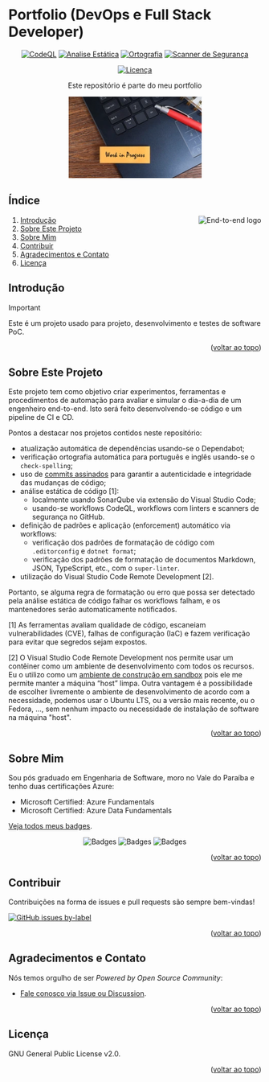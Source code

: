 # Portfolio (DevOps e Full Stack Developer)

<!-- markdownlint-disable MD033 -->

<div id="header" align="center">

[![CodeQL](https://github.com/portfolio-2025br/bootcamp-wex/actions/workflows/codeql.yml/badge.svg)](https://github.com/portfolio-2025br/bootcamp-wex/actions/workflows/codeql.yml)
[![Analise Estática](https://github.com/portfolio-2025br/bootcamp-wex/actions/workflows/linter.yml/badge.svg)](https://github.com/portfolio-2025br/bootcamp-wex/actions/workflows/linter.yml)
[![Ortografia](https://github.com/portfolio-2025br/bootcamp-wex/actions/workflows/spelling.yml/badge.svg)](https://github.com/portfolio-2025br/bootcamp-wex/actions/workflows/spelling.yml)
[![Scanner de Segurança](https://github.com/portfolio-2025br/bootcamp-wex/actions/workflows/trivy.yml/badge.svg)](https://github.com/portfolio-2025br/bootcamp-wex/actions/workflows/trivy.yml)

[![Licença][shieldLicense]](LICENSE.txt)

Este repositório é parte do meu portfolio

![WIP](https://github.com/portfolio-2025br/bootcamp-gft/raw/main/images/WIP.png)

</div>

## Índice

<img align="right" src="https://assets.dio.me/UYzF8-h9nevqvEIjQeMLhBv4mmH2lP7a5vLrJwEL9xs/f:webp/h:120/q:80/L3RyYWNrcy9lNTVhMTAwNy04NTc5LTQ1ODEtODJiZC1iZDI1OTJjNzI2ZGEucG5n" width="125" height="120" alt="End-to-end logo">

1. [Introdução](#introdução)
2. [Sobre Este Projeto](#sobre-este-projeto)
3. [Sobre Mim](#sobre-mim)
4. [Contribuir](#contribuir)
5. [Agradecimentos e Contato](#agradecimentos-e-contato)
6. [Licença](#licença)

## Introdução

> [!IMPORTANT]
>
> Este é um projeto usado para projeto, desenvolvimento e testes de software PoC.

<p align="right">(<a href="#header">voltar ao topo</a>)</p>

## Sobre Este Projeto

Este projeto tem como objetivo criar experimentos, ferramentas e procedimentos de automação para avaliar e simular o
dia-a-dia de um engenheiro end-to-end. Isto será feito desenvolvendo-se código e um pipeline de CI e CD.

Pontos a destacar nos projetos contidos neste repositório:

- atualização automática de dependências usando-se o Dependabot;
- verificação ortografia automática para português e inglês usando-se o `check-spelling`;
- uso de
  [commits assinados](https://docs.github.com/pt/authentication/managing-commit-signature-verification/signing-commits)
  para garantir a autenticidade e integridade das mudanças de código;
- análise estática de código [1]:
  - localmente usando SonarQube via extensão do Visual Studio Code;
  - usando-se workflows CodeQL, workflows com linters e scanners de segurança no GitHub.
- definição de padrões e aplicação (enforcement) automático via workflows:
  - verificação dos padrões de formatação de código com `.editorconfig` e `dotnet format`;
  - verificação dos padrões de formatação de documentos Markdown, JSON, TypeScript, etc., com o `super-linter`.
- utilização do Visual Studio Code Remote Development [2].

Portanto, se alguma regra de formatação ou erro que possa ser detectado pela análise estática de código falhar os
workflows falham, e os mantenedores serão automaticamente notificados.

[1] As ferramentas avaliam qualidade de código, escaneiam vulnerabilidades (CVE), falhas de configuração (IaC) e fazem
verificação para evitar que segredos sejam expostos.

[2] O Visual Studio Code Remote Development nos permite usar um contêiner como um ambiente de desenvolvimento com todos
os recursos. Eu o utilizo como um
[ambiente de construção em sandbox](https://code.visualstudio.com/docs/remote/containers) pois ele me permite manter a
máquina “host” limpa. Outra vantagem é a possibilidade de escolher livremente o ambiente de desenvolvimento de acordo
com a necessidade, podemos usar o Ubuntu LTS, ou a versão mais recente, ou o Fedora, ..., sem nenhum impacto ou
necessidade de instalação de software na máquina "host".

<p align="right">(<a href="#header">voltar ao topo</a>)</p>

## Sobre Mim

Sou pós graduado em Engenharia de Software, moro no Vale do Paraíba e tenho duas certificações Azure:

- Microsoft Certified: Azure Fundamentals
- Microsoft Certified: Azure Data Fundamentals

[Veja todos meus badges](https://www.credly.com/users/claudioandre-br).

<div id="header" align="center">

![Badges](https://images.credly.com/size/160x160/images/73e4a58b-a8ef-41a3-a7db-9183dd269882/image.png)
![Badges](https://images.credly.com/size/160x160/images/a253b994-caa6-4dd1-bf0e-434dd012b1f6/image.png)
![Badges](https://images.credly.com/size/160x160/images/9dc6345e-db80-44de-bb44-0c78775e53fa/image.png)

</div>

<p align="right">(<a href="#header">voltar ao topo</a>)</p>

## Contribuir

Contribuições na forma de issues e pull requests são sempre bem-vindas!

[![GitHub issues by-label](https://img.shields.io/github/issues/portfolio-2025br/bootcamp-wex/good%20first%20issue)](https://github.com/portfolio-2025br/bootcamp-wex/issues?q=is%3Aissue+is%3Aopen+label%3A%22good+first+issue%22)

<p align="right">(<a href="#header">voltar ao topo</a>)</p>

## Agradecimentos e Contato

Nós temos orgulho de ser _Powered by Open Source Community_:

- [Fale conosco via Issue ou Discussion](https://github.com/portfolio-2025br/bootcamp-wex/discussions).

<p align="right">(<a href="#header">voltar ao topo</a>)</p>

## Licença

GNU General Public License v2.0.

<p align="right">(<a href="#header">voltar ao topo</a>)</p>

<!-- markdownlint-enable MD033 -->

[shieldLicense]: https://img.shields.io/badge/License-GPL%20v2-blue.svg?label=Licen%C3%A7a
